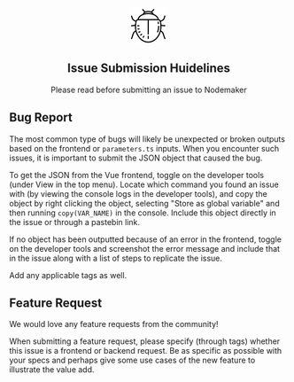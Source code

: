 <p align="center">
  <img src="images/icons/icons8-bug-64.png" alt="Bug" />
</p>

<p align="center">
  <h2 align="center">Issue Submission Huidelines</h2>
</p>

<p align="center">
  Please read before submitting an issue to Nodemaker
</p>

## Bug Report

The most common type of bugs will likely be unexpected or broken outputs based on the frontend or `parameters.ts` inputs. When you encounter such issues, it is important to submit the JSON object that caused the bug.

To get the JSON from the Vue frontend, toggle on the developer tools (under View in the top menu). Locate which command you found an issue with (by viewing the console logs in the developer tools), and copy the object by right clicking the object, selecting "Store as global variable" and then running `copy(VAR_NAME)` in the console. Include this object directly in the issue or through a pastebin link.

If no object has been outputted because of an error in the frontend, toggle on the developer tools and screenshot the error message and include that in the issue along with a list of steps to replicate the issue.

Add any applicable tags as well.

## Feature Request

We would love any feature requests from the community!

When submitting a feature request, please specify (through tags) whether this issue is a frontend or backend request. Be as specific as possible with your specs and perhaps give some use cases of the new feature to illustrate the value add.
